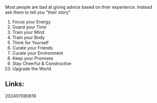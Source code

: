 Most people are bad at giving advice based on thier experience.  Instead ask them to tell you "their story"
  
   1. Focus your Energy
   2. Guard your Time
   3. Train your Mind
   4. Train your Body
   5. Think for Yourself
   6. Curate your Friends
   7. Curate your Environment
   8. Keep your Promises
   9. Stay Cheerful & Constructive
   10. Upgrade the World


## Links: 



202407090819
